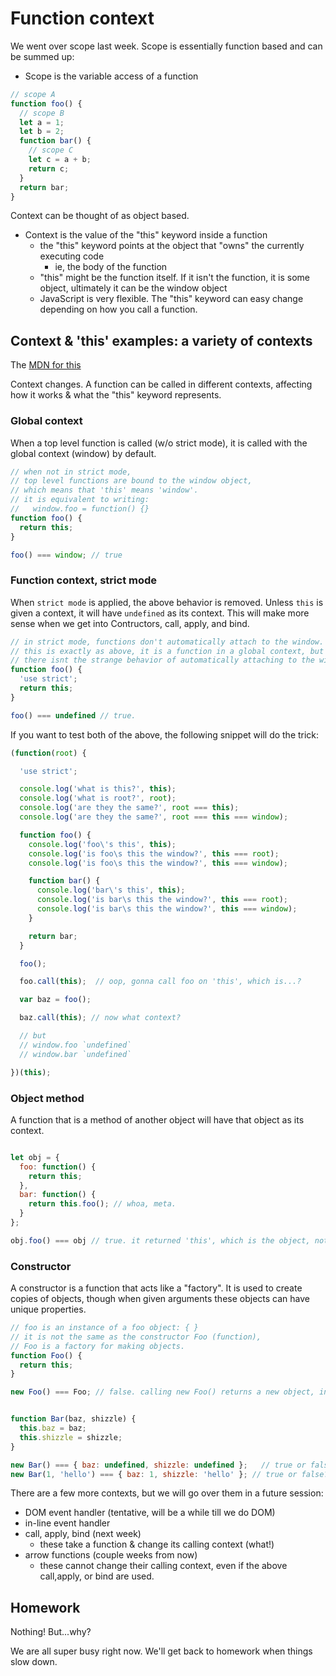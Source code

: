 # Function context

<!--
  TODO:
  - MDN link for context
  - this has some helpful info:
    - https://ryanmorr.com/understanding-scope-and-context-in-javascript/
  - as does this:
    - https://toddmotto.com/everything-you-wanted-to-know-about-javascript-scope/
-->

We went over scope last week.  Scope is essentially function based and can be summed up:

- Scope is the variable access of a function

```JavaScript
// scope A
function foo() {
  // scope B
  let a = 1;
  let b = 2;
  function bar() {
    // scope C
    let c = a + b;
    return c;
  }
  return bar;
}
```

Context can be thought of as object based.

- Context is the value of the "this" keyword inside a function
  - the "this" keyword points at the object that "owns" the currently executing code
    - ie, the body of the function
  - "this" might be the function itself.  If it isn't the function, it is some object, ultimately
    it can be the window object
  - JavaScript is very flexible.  The "this" keyword can easy change depending on how you call a function.

## Context & 'this' examples: a variety of contexts

The [MDN for this](https://developer.mozilla.org/en-US/docs/Web/JavaScript/Reference/Operators/this)

Context changes. A function can be called in different contexts, affecting how it works & what the "this" keyword represents.

### Global context

When a top level function is called (w/o strict mode), it is called with the global context (window)
by default.

```JavaScript
// when not in strict mode,
// top level functions are bound to the window object,
// which means that 'this' means 'window'.
// it is equivalent to writing:
//   window.foo = function() {}
function foo() {
  return this;
}

foo() === window; // true

```

### Function context, strict mode

When `strict mode` is applied, the above behavior is removed.  Unless `this` is given a context, it will
have `undefined` as its context.  This will make more sense when we get into Contructors, call, apply, and bind.

```JavaScript
// in strict mode, functions don't automatically attach to the window.
// this is exactly as above, it is a function in a global context, but
// there isnt the strange behavior of automatically attaching to the window
function foo() {
  'use strict';
  return this;
}

foo() === undefined // true.

```

If you want to test both of the above, the following snippet will do the trick:

```JavaScript
(function(root) {

  'use strict';

  console.log('what is this?', this);
  console.log('what is root?', root);
  console.log('are they the same?', root === this);
  console.log('are they the same?', root === this === window);

  function foo() {
    console.log('foo\'s this', this);
    console.log('is foo\s this the window?', this === root);
    console.log('is foo\s this the window?', this === window);

    function bar() {
      console.log('bar\'s this', this);
      console.log('is bar\s this the window?', this === root);
      console.log('is bar\s this the window?', this === window);
    }

    return bar;
  }

  foo();

  foo.call(this);  // oop, gonna call foo on 'this', which is...?

  var baz = foo();

  baz.call(this); // now what context?

  // but
  // window.foo `undefined`
  // window.bar `undefined`

})(this);
```



### Object method

A function that is a method of another object will have that object as its context.  

```JavaScript

let obj = {
  foo: function() {
    return this;
  },
  bar: function() {
    return this.foo(); // whoa, meta.
  }
};

obj.foo() === obj // true. it returned 'this', which is the object, not the foo function.
```

### Constructor

A constructor is a function that acts like a "factory". It is used to create copies of objects, though
when given arguments these objects can have unique properties.

```JavaScript  
// foo is an instance of a foo object: { }
// it is not the same as the constructor Foo (function),
// Foo is a factory for making objects.
function Foo() {
  return this;
}

new Foo() === Foo; // false. calling new Foo() returns a new object, in this case an empty object.


function Bar(baz, shizzle) {
  this.baz = baz;
  this.shizzle = shizzle;
}

new Bar() === { baz: undefined, shizzle: undefined };   // true or false?
new Bar(1, 'hello') === { baz: 1, shizzle: 'hello' }; // true or false?

```

There are a few more contexts, but we will go over them in a future session:
- DOM event handler       (tentative, will be a while till we do DOM)
- in-line event handler
- call, apply, bind       (next week)
  - these take a function & change its calling context (what!)
- arrow functions         (couple weeks from now)
  - these cannot change their calling context, even if the above call,apply, or bind are used.


## Homework

Nothing!  But...why?  

We are all super busy right now.  We'll get back to homework when things slow down.
